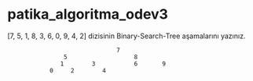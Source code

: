 # patika_algoritma_odev3

[7, 5, 1, 8, 3, 6, 0, 9, 4, 2] dizisinin Binary-Search-Tree aşamalarını yazınız.


                                   7
	                5                   8
                   1        3           6       9 
                0     2        4
